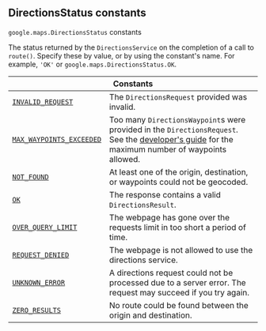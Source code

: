 
<devsite-heading text=" DirectionsStatus constants" for="DirectionsStatus" level="h2" link="" toc="" back-to-top=""><h2 id="DirectionsStatus" is-upgraded="">DirectionsStatus constants </h2></devsite-heading>
<p>
<code translate="no" dir="ltr"><span itemprop="path">google.maps</span>.<span itemprop="name">DirectionsStatus</span></code>
constants
</p>
<p>The status returned by the <code translate="no" dir="ltr">DirectionsService</code> on the completion of a call to <code translate="no" dir="ltr">route()</code>. Specify these by value, or by using the constant's name. For example, <code translate="no" dir="ltr">'OK'</code> or <code translate="no" dir="ltr">google.maps.DirectionsStatus.OK</code>.</p>
<div class="devsite-table-wrapper"><table class="constants responsive" summary="DirectionsStatus constants">
<thead>
<tr><th colspan="2">Constants</th>
</tr></thead>
<tbody>
<tr id="DirectionsStatus.INVALID_REQUEST">
<td itemprop="property"><code translate="no" dir="ltr"><a class="secret-link" href="#DirectionsStatus.INVALID_REQUEST"><span>INVALID_REQUEST</span></a></code></td>
<td>The <code translate="no" dir="ltr"><span>DirectionsRequest</span></code> provided was invalid.</td>
</tr>
<tr id="DirectionsStatus.MAX_WAYPOINTS_EXCEEDED">
<td itemprop="property"><code translate="no" dir="ltr"><a class="secret-link" href="#DirectionsStatus.MAX_WAYPOINTS_EXCEEDED"><span>MAX_WAYPOINTS_EXCEEDED</span></a></code></td>
<td>Too many <code translate="no" dir="ltr"><span>DirectionsWaypoint</span></code>s were provided in the <code translate="no" dir="ltr"><span>DirectionsRequest</span></code>. See the <a href="/maps/documentation/javascript/directions#UsageLimits"> developer's guide</a> for the maximum number of waypoints allowed.</td>
</tr>
<tr id="DirectionsStatus.NOT_FOUND">
<td itemprop="property"><code translate="no" dir="ltr"><a class="secret-link" href="#DirectionsStatus.NOT_FOUND"><span>NOT_FOUND</span></a></code></td>
<td>At least one of the origin, destination, or waypoints could not be geocoded.</td>
</tr>
<tr id="DirectionsStatus.OK">
<td itemprop="property"><code translate="no" dir="ltr"><a class="secret-link" href="#DirectionsStatus.OK"><span>OK</span></a></code></td>
<td>The response contains a valid <code translate="no" dir="ltr"><span>DirectionsResult</span></code>.</td>
</tr>
<tr id="DirectionsStatus.OVER_QUERY_LIMIT">
<td itemprop="property"><code translate="no" dir="ltr"><a class="secret-link" href="#DirectionsStatus.OVER_QUERY_LIMIT"><span>OVER_QUERY_LIMIT</span></a></code></td>
<td>The webpage has gone over the requests limit in too short a period of time.</td>
</tr>
<tr id="DirectionsStatus.REQUEST_DENIED">
<td itemprop="property"><code translate="no" dir="ltr"><a class="secret-link" href="#DirectionsStatus.REQUEST_DENIED"><span>REQUEST_DENIED</span></a></code></td>
<td>The webpage is not allowed to use the directions service.</td>
</tr>
<tr id="DirectionsStatus.UNKNOWN_ERROR">
<td itemprop="property"><code translate="no" dir="ltr"><a class="secret-link" href="#DirectionsStatus.UNKNOWN_ERROR"><span>UNKNOWN_ERROR</span></a></code></td>
<td>A directions request could not be processed due to a server error. The request may succeed if you try again.</td>
</tr>
<tr id="DirectionsStatus.ZERO_RESULTS">
<td itemprop="property"><code translate="no" dir="ltr"><a class="secret-link" href="#DirectionsStatus.ZERO_RESULTS"><span>ZERO_RESULTS</span></a></code></td>
<td>No route could be found between the origin and destination.</td>
</tr>
</tbody>
</table></div>
<script src="replace_links.js"></script>

